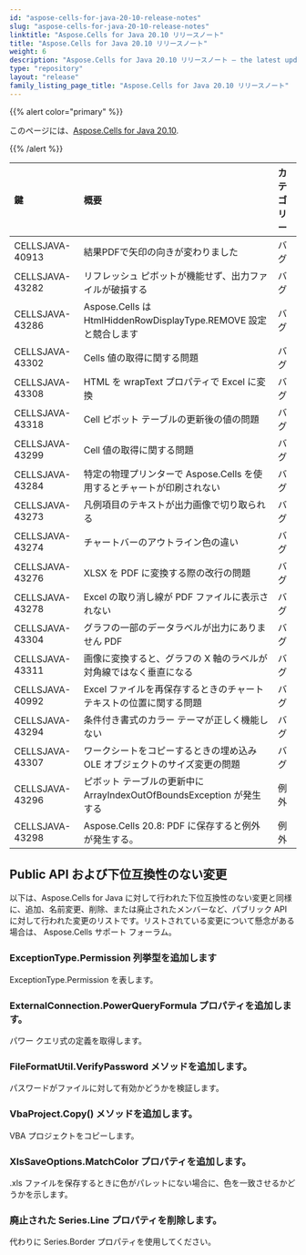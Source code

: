```yaml
---
id: "aspose-cells-for-java-20-10-release-notes"
slug: "aspose-cells-for-java-20-10-release-notes"
linktitle: "Aspose.Cells for Java 20.10 リリースノート"
title: "Aspose.Cells for Java 20.10 リリースノート"
weight: 6
description: "Aspose.Cells for Java 20.10 リリースノート – the latest updates and fixes."
type: "repository"
layout: "release"
family_listing_page_title: "Aspose.Cells for Java 20.10 リリースノート"
---
```

{{% alert color="primary" %}}

このページには、[Aspose.Cells for Java 20.10](https://releases.aspose.com/cells/java/new-releases/aspose.cells-for-java-20.10/).

{{% /alert %}}

|**鍵**|**概要**|**カテゴリー**|
|:- |:- |:- |
|CELLSJAVA-40913|結果PDFで矢印の向きが変わりました|バグ|
|CELLSJAVA-43282|リフレッシュ ピボットが機能せず、出力ファイルが破損する|バグ|
|CELLSJAVA-43286|Aspose.Cells は HtmlHiddenRowDisplayType.REMOVE 設定と競合します|バグ|
|CELLSJAVA-43302|Cells 値の取得に関する問題|バグ|
|CELLSJAVA-43308|HTML を wrapText プロパティで Excel に変換|バグ|
|CELLSJAVA-43318|Cell ピボット テーブルの更新後の値の問題|バグ|
|CELLSJAVA-43299|Cell 値の取得に関する問題|バグ|
|CELLSJAVA-43284|特定の物理プリンターで Aspose.Cells を使用するとチャートが印刷されない|バグ|
|CELLSJAVA-43273|凡例項目のテキストが出力画像で切り取られる|バグ|
|CELLSJAVA-43274|チャートバーのアウトライン色の違い|バグ|
|CELLSJAVA-43276|XLSX を PDF に変換する際の改行の問題|バグ|
|CELLSJAVA-43278|Excel の取り消し線が PDF ファイルに表示されない|バグ|
|CELLSJAVA-43304|グラフの一部のデータラベルが出力にありません PDF|バグ|
|CELLSJAVA-43311|画像に変換すると、グラフの X 軸のラベルが対角線ではなく垂直になる|バグ|
|CELLSJAVA-40992|Excel ファイルを再保存するときのチャート テキストの位置に関する問題|バグ|
|CELLSJAVA-43294|条件付き書式のカラー テーマが正しく機能しない|バグ|
|CELLSJAVA-43307|ワークシートをコピーするときの埋め込み OLE オブジェクトのサイズ変更の問題|バグ|
|CELLSJAVA-43296|ピボット テーブルの更新中に ArrayIndexOutOfBoundsException が発生する|例外|
|CELLSJAVA-43298|Aspose.Cells 20.8: PDF に保存すると例外が発生する。|例外|

## **Public API および下位互換性のない変更**

以下は、Aspose.Cells for Java に対して行われた下位互換性のない変更と同様に、追加、名前変更、削除、または廃止されたメンバーなど、パブリック API に対して行われた変更のリストです。リストされている変更について懸念がある場合は、 Aspose.Cells サポート フォーラム。

### **ExceptionType.Permission 列挙型を追加します**

ExceptionType.Permission を表します。

### **ExternalConnection.PowerQueryFormula プロパティを追加します。**

パワー クエリ式の定義を取得します。

### **FileFormatUtil.VerifyPassword メソッドを追加します。**

パスワードがファイルに対して有効かどうかを検証します。

### **VbaProject.Copy() メソッドを追加します。**

VBA プロジェクトをコピーします。

### **XlsSaveOptions.MatchColor プロパティを追加します。**

.xls ファイルを保存するときに色がパレットにない場合に、色を一致させるかどうかを示します。

### **廃止された Series.Line プロパティを削除します。**

代わりに Series.Border プロパティを使用してください。
